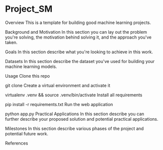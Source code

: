 # Project_SM


Overview
This is a template for building good machine learning projects.

Background and Motivation
In this section you can lay out the problem you're solving, the motivation behind solving it, and the approach you've taken.

Goals
In this section describe what you're looking to achieve in this work.

Datasets
In this section describe the dataset you've used for building your machine learning models.

Usage
Clone this repo

git clone 
Create a virtual environment and activate it

virtualenv .venv && source .venv/bin/activate
Install all requirements

pip install -r requirements.txt
Run the web application

python app.py
Practical Applications
In this section describe you can further describe your proposed solution and potential practical applications.

Milestones
In this section describe various phases of the project and potential future work.

References
